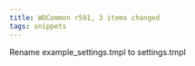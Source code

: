 ```yaml
---
title: WOCommon r591, 3 items changed
tags: snippets
---
```


Rename example_settings.tmpl to settings.tmpl
